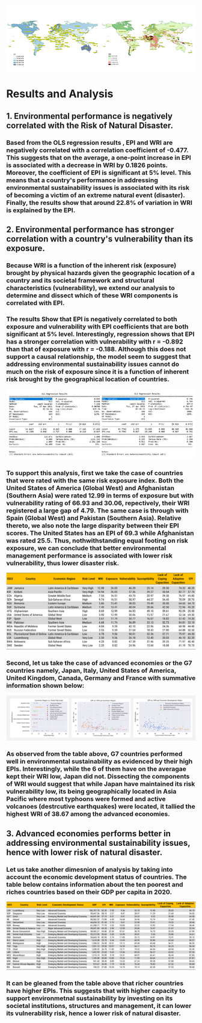 ![](https://github.com/jsacoba/pai789_finalproject/blob/main/aes-folder/joined_maps.png)

# Results and Analysis

## 1. Environmental performance is negatively correlated with the Risk of Natural Disaster.

### Based from the OLS regression results , EPI and WRI are negatively correlated with a correlation coefficient of -0.477. This suggests that on the average, a one-point increase in EPI is associated with a decrease in WRI by 0.1826 points. Moreover, the coefficient of EPI is significant at 5% level. This means that a country's performance in addressing environmental sustainability issues is associated with its risk of becoming a victim of an extreme natural event (disaster). Finally, the results show that around 22.8% of variation in WRI is explained by the EPI. 

## 2. Environmental performance has stronger correlation with a country's vulnerability than its exposure.

### Because WRI is a function of the inherent risk (exposure) brought by physical hazards given the geographic location of a country and its societal framework and structural characteristics (vulnerability), we extend our analysis to determine and dissect which of these WRI components is correlated with EPI.

### The results Show that EPI is negatively correlated to both exposure and vulnerability with EPI coefficients that are both significant at 5% level. Interestingly, regression shows that EPI has a stronger correlation with vulnerability with r = -0.892 than that of exposure with r = -0.188. Although this does not support a causal relationship, the model seem to suggest that addressing environmental sustainability issues cannot do much on the risk of exposure since it is a function of inherent risk brought by the geographical location of countries. 

![EPI vs Exposure and Vulnerability](https://github.com/jsacoba/pai789_finalproject/blob/main/script5_analyze/a.epi_wri/ols_epi_expo_vul.png)


### To support this analysis, first we take the case of countries that were rated with the same risk exposure index. Both the United States of America (Global West) and Afghanistan (Southern Asia) were rated 12.99 in terms of exposure but with vulnerability rating of 66.93 and 30.06, repectively, their WRI registered a large gap of 4.79. The same case is through with Spain (Global West) and Pakistan (Southern Asia). Relative thereto, we also note the large disparity between their EPI scores. The United States has an EPI of 69.3 while Afghanistan was rated 25.5. Thus, nothwithstanding equal footing on risk exposure, we can conclude that better environmental management performance is associated with lower risk vulnerability, thus lower disaster risk.

![Countries with Same Risk Exposure](https://github.com/jsacoba/pai789_finalproject/blob/main/aes-folder/points_ols.png)

### Second, let us take the case of advanced economies or the G7 countries namely, Japan, Italy, United States of America, United Kingdom, Canada, Germany and France with summative information shown below:

![G7 Countries](https://github.com/jsacoba/pai789_finalproject/blob/main/script5_analyze/e.%20analysis_tables/risk_region.png)

### As observed from the table above, G7 countries performed well in environmental sustainability as evidenced by their high EPIs. Interestingly, while the 6 of them have on the averagae kept their WRI low, Japan did not. Dissecting the components of WRI would suggest that while Japan have maintained its risk vulnerability low, its being geographically located in Asia Pacific where most typhoons were formed and active volcanoes (destrcutive earthquakes) were located, it tallied the highest WRI of  38.67 among the advanced economies.

## 3. Advanced economies performs better in addressing environmental sustainability issues, hence with lower risk of natural disaster.

### Let us take another dimesnion of analysis by taking into account the economic development status of countries. The table below contains information about the ten poorest and riches countries based on their GDP per capita in 2020.

![Rich and Poor Countries](https://github.com/jsacoba/pai789_finalproject/blob/main/aes-folder/points_rich.png)

### It can be gleaned from the table above that richer countries have higher EPIs. This suggests that with higher capacity to support environmetnal sustainability by investing on its societal institutions, structures and management, it can lower its vulnerability risk, hence a lower risk of natural disaster.







